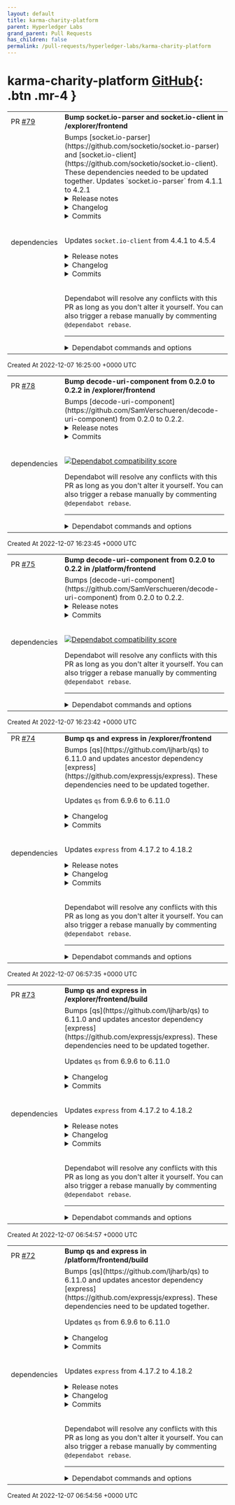 ```yaml
---
layout: default
title: karma-charity-platform
parent: Hyperledger Labs
grand_parent: Pull Requests
has_children: false
permalink: /pull-requests/hyperledger-labs/karma-charity-platform
---
```


# karma-charity-platform <span class="fs-3 right-align">[GitHub](https://github.com/hyperledger-labs/karma-charity-platform){: .btn .mr-4 }</span>


<div>
    <table>
        <tr>
            <td>
                PR <a href="https://github.com/hyperledger-labs/karma-charity-platform/pull/79" class=".btn">#79</a>
            </td>
            <td>
                <b>
                    Bump socket.io-parser and socket.io-client in /explorer/frontend
                </b>
            </td>
        </tr>
        <tr>
            <td>
                <span class="chip">dependencies</span>
            </td>
            <td>
                Bumps [socket.io-parser](https://github.com/socketio/socket.io-parser) and [socket.io-client](https://github.com/socketio/socket.io-client). These dependencies needed to be updated together.
Updates `socket.io-parser` from 4.1.1 to 4.2.1
<details>
<summary>Release notes</summary>
<p><em>Sourced from <a href="https://github.com/socketio/socket.io-parser/releases">socket.io-parser's releases</a>.</em></p>
<blockquote>
<h2>4.2.1</h2>
<h3>Bug Fixes</h3>
<ul>
<li>check the format of the index of each attachment (<a href="https://github.com/socketio/socket.io-parser/commit/b5d0cb7dc56a0601a09b056beaeeb0e43b160050">b5d0cb7</a>)</li>
</ul>
<h4>Links</h4>
<ul>
<li>Diff: <a href="https://github.com/socketio/socket.io-parser/compare/4.2.0...4.2.1">https://github.com/socketio/socket.io-parser/compare/4.2.0...4.2.1</a></li>
</ul>
<h2>4.2.0</h2>
<h3>Features</h3>
<ul>
<li>allow the usage of custom replacer and reviver (<a href="https://github-redirect.dependabot.com/socketio/socket.io-parser/issues/112">#112</a>) (<a href="https://github.com/socketio/socket.io-parser/commit/b08bc1a93e8e3194b776c8a0bdedee1e29333680">b08bc1a</a>)</li>
</ul>
<h4>Links</h4>
<ul>
<li>Diff: <a href="https://github.com/socketio/socket.io-parser/compare/4.1.2...4.2.0">https://github.com/socketio/socket.io-parser/compare/4.1.2...4.2.0</a></li>
</ul>
<h2>4.1.2</h2>
<h3>Bug Fixes</h3>
<ul>
<li>allow objects with a null prototype in binary packets (<a href="https://github-redirect.dependabot.com/socketio/socket.io-parser/issues/114">#114</a>) (<a href="https://github.com/socketio/socket.io-parser/commit/7f6b262ac83bdf43c53a7eb02417e56e0cf491c8">7f6b262</a>)</li>
</ul>
<h4>Links</h4>
<ul>
<li>Diff: <a href="https://github.com/socketio/socket.io-parser/compare/4.1.1...4.1.2">https://github.com/socketio/socket.io-parser/compare/4.1.1...4.1.2</a></li>
</ul>
</blockquote>
</details>
<details>
<summary>Changelog</summary>
<p><em>Sourced from <a href="https://github.com/socketio/socket.io-parser/blob/main/CHANGELOG.md">socket.io-parser's changelog</a>.</em></p>
<blockquote>
<h2><a href="https://github.com/socketio/socket.io-parser/compare/4.2.0...4.2.1">4.2.1</a> (2022-06-27)</h2>
<h3>Bug Fixes</h3>
<ul>
<li>check the format of the index of each attachment (<a href="https://github.com/socketio/socket.io-parser/commit/b5d0cb7dc56a0601a09b056beaeeb0e43b160050">b5d0cb7</a>)</li>
</ul>
<h2><a href="https://github.com/socketio/socket.io-parser/compare/4.0.4...4.0.5">4.0.5</a> (2022-06-27)</h2>
<h3>Bug Fixes</h3>
<ul>
<li>check the format of the index of each attachment (<a href="https://github.com/socketio/socket.io-parser/commit/b559f050ee02bd90bd853b9823f8de7fa94a80d4">b559f05</a>)</li>
</ul>
<h1><a href="https://github.com/socketio/socket.io-parser/compare/4.1.2...4.2.0">4.2.0</a> (2022-04-17)</h1>
<h3>Features</h3>
<ul>
<li>allow the usage of custom replacer and reviver (<a href="https://github-redirect.dependabot.com/socketio/socket.io-parser/issues/112">#112</a>) (<a href="https://github.com/socketio/socket.io-parser/commit/b08bc1a93e8e3194b776c8a0bdedee1e29333680">b08bc1a</a>)</li>
</ul>
<h2><a href="https://github.com/socketio/socket.io-parser/compare/4.1.1...4.1.2">4.1.2</a> (2022-02-17)</h2>
<h3>Bug Fixes</h3>
<ul>
<li>allow objects with a null prototype in binary packets (<a href="https://github-redirect.dependabot.com/socketio/socket.io-parser/issues/114">#114</a>) (<a href="https://github.com/socketio/socket.io-parser/commit/7f6b262ac83bdf43c53a7eb02417e56e0cf491c8">7f6b262</a>)</li>
</ul>
</blockquote>
</details>
<details>
<summary>Commits</summary>
<ul>
<li><a href="https://github.com/socketio/socket.io-parser/commit/5a2ccff9d1d8fdbadd3faad9290a9e3b165cf9a2"><code>5a2ccff</code></a> chore(release): 4.2.1</li>
<li><a href="https://github.com/socketio/socket.io-parser/commit/b5d0cb7dc56a0601a09b056beaeeb0e43b160050"><code>b5d0cb7</code></a> fix: check the format of the index of each attachment</li>
<li><a href="https://github.com/socketio/socket.io-parser/commit/c7514b5aa638d8b779c72a1172a2a694e97b15b7"><code>c7514b5</code></a> chore(release): 4.2.0</li>
<li><a href="https://github.com/socketio/socket.io-parser/commit/931f1526a423152eda05e9b5f66b9805e795883c"><code>931f152</code></a> chore: add Node.js 16 in the test matrix</li>
<li><a href="https://github.com/socketio/socket.io-parser/commit/6c9cb27aeb9e7bf574f8ddead0b5915a6b1a3e81"><code>6c9cb27</code></a> chore: bump <a href="https://github.com/socket"><code>@​socket</code></a>.io/component-emitter to version 3.1.0</li>
<li><a href="https://github.com/socketio/socket.io-parser/commit/b08bc1a93e8e3194b776c8a0bdedee1e29333680"><code>b08bc1a</code></a> feat: allow the usage of custom replacer and reviver (<a href="https://github-redirect.dependabot.com/socketio/socket.io-parser/issues/112">#112</a>)</li>
<li><a href="https://github.com/socketio/socket.io-parser/commit/aed252c74260f5cbfbd3f61307905a2277fab7ce"><code>aed252c</code></a> chore(release): 4.1.2</li>
<li><a href="https://github.com/socketio/socket.io-parser/commit/89209fa22adbe92767c912f445398f12de0f2ac2"><code>89209fa</code></a> chore: bump cached-path-relative from 1.0.2 to 1.1.0 (<a href="https://github-redirect.dependabot.com/socketio/socket.io-parser/issues/113">#113</a>)</li>
<li><a href="https://github.com/socketio/socket.io-parser/commit/0a3b556de39c0cb45dfe80c1917e5fc7ad09ea38"><code>0a3b556</code></a> chore: bump path-parse from 1.0.6 to 1.0.7 (<a href="https://github-redirect.dependabot.com/socketio/socket.io-parser/issues/108">#108</a>)</li>
<li><a href="https://github.com/socketio/socket.io-parser/commit/7f6b262ac83bdf43c53a7eb02417e56e0cf491c8"><code>7f6b262</code></a> fix: allow objects with a null prototype in binary packets (<a href="https://github-redirect.dependabot.com/socketio/socket.io-parser/issues/114">#114</a>)</li>
<li>Additional commits viewable in <a href="https://github.com/socketio/socket.io-parser/compare/4.1.1...4.2.1">compare view</a></li>
</ul>
</details>
<br />

Updates `socket.io-client` from 4.4.1 to 4.5.4
<details>
<summary>Release notes</summary>
<p><em>Sourced from <a href="https://github.com/socketio/socket.io-client/releases">socket.io-client's releases</a>.</em></p>
<blockquote>
<h2>4.5.4</h2>
<p>This release contains a bump of the <code>socket.io-parser</code> dependency, in order to fix <a href="https://github.com/advisories/GHSA-qm95-pgcg-qqfq">CVE-2022-2421</a>.</p>
<h4>Links:</h4>
<ul>
<li>Diff: <a href="https://github.com/socketio/socket.io-client/compare/4.5.3...4.5.4">https://github.com/socketio/socket.io-client/compare/4.5.3...4.5.4</a></li>
<li>Server release: <a href="https://github.com/socketio/socket.io/releases/tag/4.5.4">4.5.4</a></li>
<li>engine.io-client version: <code>~6.2.3</code></li>
<li>ws version: <code>~8.2.3</code></li>
</ul>
<p>Size of the bundles:</p>
<table>
<thead>
<tr>
<th></th>
<th>min</th>
<th>min+gzip</th>
</tr>
</thead>
<tbody>
<tr>
<td>socket.io.min.js</td>
<td>42.6 KB (-)</td>
<td>13.6 KB (-)</td>
</tr>
<tr>
<td>socket.io.msgpack.min.js</td>
<td>47.7 KB (-)</td>
<td>14.6 KB (-)</td>
</tr>
<tr>
<td>socket.io.esm.min.js</td>
<td>34.5 KB (-)</td>
<td>11.5 KB (-)</td>
</tr>
</tbody>
</table>
<h2>4.5.3</h2>
<h3>Bug Fixes</h3>
<ul>
<li>do not swallow user exceptions (<a href="https://github.com/socketio/socket.io-client/commit/2403b88057bf3fd32eb2047c82be26c455c13a2f">2403b88</a>)</li>
</ul>
<h4>Links:</h4>
<ul>
<li>Diff: <a href="https://github.com/socketio/socket.io-client/compare/4.5.2...4.5.3">https://github.com/socketio/socket.io-client/compare/4.5.2...4.5.3</a></li>
<li>Server release: <a href="https://github.com/socketio/socket.io/releases/tag/4.5.3">4.5.3</a></li>
<li>engine.io-client version: <code>~6.2.1</code></li>
<li>ws version: <code>~8.2.3</code></li>
</ul>
<p>Size of the bundles:</p>
<table>
<thead>
<tr>
<th></th>
<th>min</th>
<th>min+gzip</th>
</tr>
</thead>
<tbody>
<tr>
<td>socket.io.min.js</td>
<td>42.6 KB (-)</td>
<td>13.6 KB (-)</td>
</tr>
<tr>
<td>socket.io.msgpack.min.js</td>
<td>47.7 KB (-)</td>
<td>14.6 KB (-)</td>
</tr>
<tr>
<td>socket.io.esm.min.js</td>
<td>34.5 KB (-)</td>
<td>11.5 KB (-)</td>
</tr>
</tbody>
</table>
<h2>4.5.2</h2>
<h3>Bug Fixes</h3>
<ul>
<li>handle ill-formatted packet from server (<a href="https://github.com/socketio/socket.io-client/commit/c5970231699aa47b00c4a617af4239d0fa90fa53">c597023</a>)</li>
</ul>
<h4>Links:</h4>
<ul>
<li>Diff: <a href="https://github.com/socketio/socket.io-client/compare/4.5.1...4.5.2">https://github.com/socketio/socket.io-client/compare/4.5.1...4.5.2</a></li>
<li>Server release: <a href="https://github.com/socketio/socket.io/releases/tag/4.5.2">4.5.2</a></li>
<li>engine.io-client version: <code>~6.2.1</code> (<a href="https://github.com/socketio/engine.io-client/compare/6.1.1...6.2.1">diff</a>)</li>
<li>ws version: <code>~8.2.3</code></li>
</ul>
<!-- raw HTML omitted -->
</blockquote>
<p>... (truncated)</p>
</details>
<details>
<summary>Changelog</summary>
<p><em>Sourced from <a href="https://github.com/socketio/socket.io-client/blob/main/CHANGELOG.md">socket.io-client's changelog</a>.</em></p>
<blockquote>
<h2><a href="https://github.com/socketio/socket.io-client/compare/4.5.3...4.5.4">4.5.4</a> (2022-11-22)</h2>
<p>This release contains a bump of the <code>socket.io-parser</code> dependency, in order to fix <a href="https://github.com/advisories/GHSA-qm95-pgcg-qqfq">CVE-2022-2421</a>.</p>
<h3>Dependencies</h3>
<ul>
<li><a href="https://github.com/socketio/engine.io-client/tree/6.2.3"><code>engine.io-client@~6.2.3</code></a></li>
<li><a href="https://github.com/websockets/ws/releases/tag/8.2.3"><code>ws@~8.2.3</code></a></li>
</ul>
<h2><a href="https://github.com/socketio/socket.io-client/compare/4.5.2...4.5.3">4.5.3</a> (2022-10-15)</h2>
<h3>Bug Fixes</h3>
<ul>
<li>do not swallow user exceptions (<a href="https://github.com/socketio/socket.io-client/commit/2403b88057bf3fd32eb2047c82be26c455c13a2f">2403b88</a>)</li>
</ul>
<h2><a href="https://github.com/socketio/socket.io-client/compare/4.5.1...4.5.2">4.5.2</a> (2022-09-02)</h2>
<h3>Bug Fixes</h3>
<ul>
<li>handle ill-formatted packet from server (<a href="https://github.com/socketio/socket.io-client/commit/c5970231699aa47b00c4a617af4239d0fa90fa53">c597023</a>)</li>
</ul>
<h1><a href="https://github.com/socketio/socket.io-client/compare/2.4.0...2.5.0">2.5.0</a> (2022-06-26)</h1>
<h3>Bug Fixes</h3>
<ul>
<li>ensure buffered events are sent in order (<a href="https://github.com/Automattic/socket.io-client/commit/991eb0b0289bbbf680099e6d42b302beee7568b8">991eb0b</a>)</li>
</ul>
<h2><a href="https://github.com/socketio/socket.io-client/compare/4.5.0...4.5.1">4.5.1</a> (2022-05-17)</h2>
<p>There were some minor bug fixes on the server side, which mandate a client bump.</p>
<h1><a href="https://github.com/socketio/socket.io-client/compare/4.4.1...4.5.0">4.5.0</a> (2022-04-23)</h1>
<h3>Features</h3>
<ul>
<li>add details to the disconnect event (<a href="https://github.com/socketio/socket.io-client/commit/b862924b7f1720979e5db2f0154906b305d420e3">b862924</a>)</li>
</ul>
<!-- raw HTML omitted -->
</blockquote>
<p>... (truncated)</p>
</details>
<details>
<summary>Commits</summary>
<ul>
<li><a href="https://github.com/socketio/socket.io-client/commit/91ef8395d50e4ac378a399fd127d45778c6dfe99"><code>91ef839</code></a> chore(release): 4.5.4</li>
<li><a href="https://github.com/socketio/socket.io-client/commit/d8828229084562d80a892f5e86cc3028c58ffe5c"><code>d882822</code></a> ci: migrate from zuul to webdriver.io</li>
<li><a href="https://github.com/socketio/socket.io-client/commit/e8912891b2c42e4e9719e6195b4c0379455eaaf2"><code>e891289</code></a> ci: update actions in GitHub Actions workflows (<a href="https://github-redirect.dependabot.com/socketio/socket.io-client/issues/1564">#1564</a>)</li>
<li><a href="https://github.com/socketio/socket.io-client/commit/cedd3117cfd49efe43e724b7fbb7c57e3331c8f4"><code>cedd311</code></a> chore: bump socket.io-parser to version 4.2.1 (<a href="https://github-redirect.dependabot.com/socketio/socket.io-client/issues/1559">#1559</a>)</li>
<li><a href="https://github.com/socketio/socket.io-client/commit/9ec85f7da1a0eea43fa9963e7bc699ec409f22b0"><code>9ec85f7</code></a> docs: add missing versions in the changelog (2)</li>
<li><a href="https://github.com/socketio/socket.io-client/commit/f9b773ffa089544772488646d60cb6a1d974af4c"><code>f9b773f</code></a> docs: add missing versions in the changelog</li>
<li><a href="https://github.com/socketio/socket.io-client/commit/2eca8dad28243c51a51d0c4a3dc12f6deaa0ae45"><code>2eca8da</code></a> chore(release): 4.5.3</li>
<li><a href="https://github.com/socketio/socket.io-client/commit/7c056889ee04329d67448f30fdd6669258c5def7"><code>7c05688</code></a> docs: add jsdoc for each public method</li>
<li><a href="https://github.com/socketio/socket.io-client/commit/2403b88057bf3fd32eb2047c82be26c455c13a2f"><code>2403b88</code></a> fix: do not swallow user exceptions</li>
<li><a href="https://github.com/socketio/socket.io-client/commit/1098618a8c1db5a65c83449486e2ff2e5be5f531"><code>1098618</code></a> ci: temporarily remove iOS 16 from the test matrix</li>
<li>Additional commits viewable in <a href="https://github.com/socketio/socket.io-client/compare/4.4.1...4.5.4">compare view</a></li>
</ul>
</details>
<br />


Dependabot will resolve any conflicts with this PR as long as you don't alter it yourself. You can also trigger a rebase manually by commenting `@dependabot rebase`.

[//]: # (dependabot-automerge-start)
[//]: # (dependabot-automerge-end)

---

<details>
<summary>Dependabot commands and options</summary>
<br />

You can trigger Dependabot actions by commenting on this PR:
- `@dependabot rebase` will rebase this PR
- `@dependabot recreate` will recreate this PR, overwriting any edits that have been made to it
- `@dependabot merge` will merge this PR after your CI passes on it
- `@dependabot squash and merge` will squash and merge this PR after your CI passes on it
- `@dependabot cancel merge` will cancel a previously requested merge and block automerging
- `@dependabot reopen` will reopen this PR if it is closed
- `@dependabot close` will close this PR and stop Dependabot recreating it. You can achieve the same result by closing it manually
- `@dependabot ignore this major version` will close this PR and stop Dependabot creating any more for this major version (unless you reopen the PR or upgrade to it yourself)
- `@dependabot ignore this minor version` will close this PR and stop Dependabot creating any more for this minor version (unless you reopen the PR or upgrade to it yourself)
- `@dependabot ignore this dependency` will close this PR and stop Dependabot creating any more for this dependency (unless you reopen the PR or upgrade to it yourself)
- `@dependabot use these labels` will set the current labels as the default for future PRs for this repo and language
- `@dependabot use these reviewers` will set the current reviewers as the default for future PRs for this repo and language
- `@dependabot use these assignees` will set the current assignees as the default for future PRs for this repo and language
- `@dependabot use this milestone` will set the current milestone as the default for future PRs for this repo and language

You can disable automated security fix PRs for this repo from the [Security Alerts page](https://github.com/hyperledger-labs/karma-charity-platform/network/alerts).

</details>
            </td>
        </tr>
    </table>
    <div class="right-align">
        Created At 2022-12-07 16:25:00 +0000 UTC
    </div>
</div>

<div>
    <table>
        <tr>
            <td>
                PR <a href="https://github.com/hyperledger-labs/karma-charity-platform/pull/78" class=".btn">#78</a>
            </td>
            <td>
                <b>
                    Bump decode-uri-component from 0.2.0 to 0.2.2 in /explorer/frontend
                </b>
            </td>
        </tr>
        <tr>
            <td>
                <span class="chip">dependencies</span>
            </td>
            <td>
                Bumps [decode-uri-component](https://github.com/SamVerschueren/decode-uri-component) from 0.2.0 to 0.2.2.
<details>
<summary>Release notes</summary>
<p><em>Sourced from <a href="https://github.com/SamVerschueren/decode-uri-component/releases">decode-uri-component's releases</a>.</em></p>
<blockquote>
<h2>v0.2.2</h2>
<ul>
<li>Prevent overwriting previously decoded tokens  980e0bf</li>
</ul>
<p><a href="https://github.com/SamVerschueren/decode-uri-component/compare/v0.2.1...v0.2.2">https://github.com/SamVerschueren/decode-uri-component/compare/v0.2.1...v0.2.2</a></p>
<h2>v0.2.1</h2>
<ul>
<li>Switch to GitHub workflows  76abc93</li>
<li>Fix issue where decode throws - fixes <a href="https://github-redirect.dependabot.com/SamVerschueren/decode-uri-component/issues/6">#6</a>  746ca5d</li>
<li>Update license (<a href="https://github-redirect.dependabot.com/SamVerschueren/decode-uri-component/issues/1">#1</a>)  486d7e2</li>
<li>Tidelift tasks  a650457</li>
<li>Meta tweaks  66e1c28</li>
</ul>
<p><a href="https://github.com/SamVerschueren/decode-uri-component/compare/v0.2.0...v0.2.1">https://github.com/SamVerschueren/decode-uri-component/compare/v0.2.0...v0.2.1</a></p>
</blockquote>
</details>
<details>
<summary>Commits</summary>
<ul>
<li><a href="https://github.com/SamVerschueren/decode-uri-component/commit/a0eea469d26eb0df668b081672cdb9581feb78eb"><code>a0eea46</code></a> 0.2.2</li>
<li><a href="https://github.com/SamVerschueren/decode-uri-component/commit/980e0bf09b64d94f1aa79012f895816c30ffd152"><code>980e0bf</code></a> Prevent overwriting previously decoded tokens</li>
<li><a href="https://github.com/SamVerschueren/decode-uri-component/commit/3c8a373dd4837e89b3f970e01295dd03e1405a33"><code>3c8a373</code></a> 0.2.1</li>
<li><a href="https://github.com/SamVerschueren/decode-uri-component/commit/76abc939783fe3900fadb7d384a74d324d5557f3"><code>76abc93</code></a> Switch to GitHub workflows</li>
<li><a href="https://github.com/SamVerschueren/decode-uri-component/commit/746ca5dcb6667c5d364e782d53c542830e4c10b9"><code>746ca5d</code></a> Fix issue where decode throws - fixes <a href="https://github-redirect.dependabot.com/SamVerschueren/decode-uri-component/issues/6">#6</a></li>
<li><a href="https://github.com/SamVerschueren/decode-uri-component/commit/486d7e26d3a8c0fbe860fb651fe1bc98c2f2be30"><code>486d7e2</code></a> Update license (<a href="https://github-redirect.dependabot.com/SamVerschueren/decode-uri-component/issues/1">#1</a>)</li>
<li><a href="https://github.com/SamVerschueren/decode-uri-component/commit/a65045724e6234acef87f31da499d4807b20b134"><code>a650457</code></a> Tidelift tasks</li>
<li><a href="https://github.com/SamVerschueren/decode-uri-component/commit/66e1c2834c0e189201cb65196ec3101372459b02"><code>66e1c28</code></a> Meta tweaks</li>
<li>See full diff in <a href="https://github.com/SamVerschueren/decode-uri-component/compare/v0.2.0...v0.2.2">compare view</a></li>
</ul>
</details>
<br />


[![Dependabot compatibility score](https://dependabot-badges.githubapp.com/badges/compatibility_score?dependency-name=decode-uri-component&package-manager=npm_and_yarn&previous-version=0.2.0&new-version=0.2.2)](https://docs.github.com/en/github/managing-security-vulnerabilities/about-dependabot-security-updates#about-compatibility-scores)

Dependabot will resolve any conflicts with this PR as long as you don't alter it yourself. You can also trigger a rebase manually by commenting `@dependabot rebase`.

[//]: # (dependabot-automerge-start)
[//]: # (dependabot-automerge-end)

---

<details>
<summary>Dependabot commands and options</summary>
<br />

You can trigger Dependabot actions by commenting on this PR:
- `@dependabot rebase` will rebase this PR
- `@dependabot recreate` will recreate this PR, overwriting any edits that have been made to it
- `@dependabot merge` will merge this PR after your CI passes on it
- `@dependabot squash and merge` will squash and merge this PR after your CI passes on it
- `@dependabot cancel merge` will cancel a previously requested merge and block automerging
- `@dependabot reopen` will reopen this PR if it is closed
- `@dependabot close` will close this PR and stop Dependabot recreating it. You can achieve the same result by closing it manually
- `@dependabot ignore this major version` will close this PR and stop Dependabot creating any more for this major version (unless you reopen the PR or upgrade to it yourself)
- `@dependabot ignore this minor version` will close this PR and stop Dependabot creating any more for this minor version (unless you reopen the PR or upgrade to it yourself)
- `@dependabot ignore this dependency` will close this PR and stop Dependabot creating any more for this dependency (unless you reopen the PR or upgrade to it yourself)
- `@dependabot use these labels` will set the current labels as the default for future PRs for this repo and language
- `@dependabot use these reviewers` will set the current reviewers as the default for future PRs for this repo and language
- `@dependabot use these assignees` will set the current assignees as the default for future PRs for this repo and language
- `@dependabot use this milestone` will set the current milestone as the default for future PRs for this repo and language

You can disable automated security fix PRs for this repo from the [Security Alerts page](https://github.com/hyperledger-labs/karma-charity-platform/network/alerts).

</details>
            </td>
        </tr>
    </table>
    <div class="right-align">
        Created At 2022-12-07 16:23:45 +0000 UTC
    </div>
</div>

<div>
    <table>
        <tr>
            <td>
                PR <a href="https://github.com/hyperledger-labs/karma-charity-platform/pull/75" class=".btn">#75</a>
            </td>
            <td>
                <b>
                    Bump decode-uri-component from 0.2.0 to 0.2.2 in /platform/frontend
                </b>
            </td>
        </tr>
        <tr>
            <td>
                <span class="chip">dependencies</span>
            </td>
            <td>
                Bumps [decode-uri-component](https://github.com/SamVerschueren/decode-uri-component) from 0.2.0 to 0.2.2.
<details>
<summary>Release notes</summary>
<p><em>Sourced from <a href="https://github.com/SamVerschueren/decode-uri-component/releases">decode-uri-component's releases</a>.</em></p>
<blockquote>
<h2>v0.2.2</h2>
<ul>
<li>Prevent overwriting previously decoded tokens  980e0bf</li>
</ul>
<p><a href="https://github.com/SamVerschueren/decode-uri-component/compare/v0.2.1...v0.2.2">https://github.com/SamVerschueren/decode-uri-component/compare/v0.2.1...v0.2.2</a></p>
<h2>v0.2.1</h2>
<ul>
<li>Switch to GitHub workflows  76abc93</li>
<li>Fix issue where decode throws - fixes <a href="https://github-redirect.dependabot.com/SamVerschueren/decode-uri-component/issues/6">#6</a>  746ca5d</li>
<li>Update license (<a href="https://github-redirect.dependabot.com/SamVerschueren/decode-uri-component/issues/1">#1</a>)  486d7e2</li>
<li>Tidelift tasks  a650457</li>
<li>Meta tweaks  66e1c28</li>
</ul>
<p><a href="https://github.com/SamVerschueren/decode-uri-component/compare/v0.2.0...v0.2.1">https://github.com/SamVerschueren/decode-uri-component/compare/v0.2.0...v0.2.1</a></p>
</blockquote>
</details>
<details>
<summary>Commits</summary>
<ul>
<li><a href="https://github.com/SamVerschueren/decode-uri-component/commit/a0eea469d26eb0df668b081672cdb9581feb78eb"><code>a0eea46</code></a> 0.2.2</li>
<li><a href="https://github.com/SamVerschueren/decode-uri-component/commit/980e0bf09b64d94f1aa79012f895816c30ffd152"><code>980e0bf</code></a> Prevent overwriting previously decoded tokens</li>
<li><a href="https://github.com/SamVerschueren/decode-uri-component/commit/3c8a373dd4837e89b3f970e01295dd03e1405a33"><code>3c8a373</code></a> 0.2.1</li>
<li><a href="https://github.com/SamVerschueren/decode-uri-component/commit/76abc939783fe3900fadb7d384a74d324d5557f3"><code>76abc93</code></a> Switch to GitHub workflows</li>
<li><a href="https://github.com/SamVerschueren/decode-uri-component/commit/746ca5dcb6667c5d364e782d53c542830e4c10b9"><code>746ca5d</code></a> Fix issue where decode throws - fixes <a href="https://github-redirect.dependabot.com/SamVerschueren/decode-uri-component/issues/6">#6</a></li>
<li><a href="https://github.com/SamVerschueren/decode-uri-component/commit/486d7e26d3a8c0fbe860fb651fe1bc98c2f2be30"><code>486d7e2</code></a> Update license (<a href="https://github-redirect.dependabot.com/SamVerschueren/decode-uri-component/issues/1">#1</a>)</li>
<li><a href="https://github.com/SamVerschueren/decode-uri-component/commit/a65045724e6234acef87f31da499d4807b20b134"><code>a650457</code></a> Tidelift tasks</li>
<li><a href="https://github.com/SamVerschueren/decode-uri-component/commit/66e1c2834c0e189201cb65196ec3101372459b02"><code>66e1c28</code></a> Meta tweaks</li>
<li>See full diff in <a href="https://github.com/SamVerschueren/decode-uri-component/compare/v0.2.0...v0.2.2">compare view</a></li>
</ul>
</details>
<br />


[![Dependabot compatibility score](https://dependabot-badges.githubapp.com/badges/compatibility_score?dependency-name=decode-uri-component&package-manager=npm_and_yarn&previous-version=0.2.0&new-version=0.2.2)](https://docs.github.com/en/github/managing-security-vulnerabilities/about-dependabot-security-updates#about-compatibility-scores)

Dependabot will resolve any conflicts with this PR as long as you don't alter it yourself. You can also trigger a rebase manually by commenting `@dependabot rebase`.

[//]: # (dependabot-automerge-start)
[//]: # (dependabot-automerge-end)

---

<details>
<summary>Dependabot commands and options</summary>
<br />

You can trigger Dependabot actions by commenting on this PR:
- `@dependabot rebase` will rebase this PR
- `@dependabot recreate` will recreate this PR, overwriting any edits that have been made to it
- `@dependabot merge` will merge this PR after your CI passes on it
- `@dependabot squash and merge` will squash and merge this PR after your CI passes on it
- `@dependabot cancel merge` will cancel a previously requested merge and block automerging
- `@dependabot reopen` will reopen this PR if it is closed
- `@dependabot close` will close this PR and stop Dependabot recreating it. You can achieve the same result by closing it manually
- `@dependabot ignore this major version` will close this PR and stop Dependabot creating any more for this major version (unless you reopen the PR or upgrade to it yourself)
- `@dependabot ignore this minor version` will close this PR and stop Dependabot creating any more for this minor version (unless you reopen the PR or upgrade to it yourself)
- `@dependabot ignore this dependency` will close this PR and stop Dependabot creating any more for this dependency (unless you reopen the PR or upgrade to it yourself)
- `@dependabot use these labels` will set the current labels as the default for future PRs for this repo and language
- `@dependabot use these reviewers` will set the current reviewers as the default for future PRs for this repo and language
- `@dependabot use these assignees` will set the current assignees as the default for future PRs for this repo and language
- `@dependabot use this milestone` will set the current milestone as the default for future PRs for this repo and language

You can disable automated security fix PRs for this repo from the [Security Alerts page](https://github.com/hyperledger-labs/karma-charity-platform/network/alerts).

</details>
            </td>
        </tr>
    </table>
    <div class="right-align">
        Created At 2022-12-07 16:23:42 +0000 UTC
    </div>
</div>

<div>
    <table>
        <tr>
            <td>
                PR <a href="https://github.com/hyperledger-labs/karma-charity-platform/pull/74" class=".btn">#74</a>
            </td>
            <td>
                <b>
                    Bump qs and express in /explorer/frontend
                </b>
            </td>
        </tr>
        <tr>
            <td>
                <span class="chip">dependencies</span>
            </td>
            <td>
                Bumps [qs](https://github.com/ljharb/qs) to 6.11.0 and updates ancestor dependency [express](https://github.com/expressjs/express). These dependencies need to be updated together.

Updates `qs` from 6.9.6 to 6.11.0
<details>
<summary>Changelog</summary>
<p><em>Sourced from <a href="https://github.com/ljharb/qs/blob/main/CHANGELOG.md">qs's changelog</a>.</em></p>
<blockquote>
<h2><strong>6.11.0</strong></h2>
<ul>
<li>[New] [Fix] <code>stringify</code>: revert 0e903c0; add <code>commaRoundTrip</code> option (<a href="https://github-redirect.dependabot.com/ljharb/qs/issues/442">#442</a>)</li>
<li>[readme] fix version badge</li>
</ul>
<h2><strong>6.10.5</strong></h2>
<ul>
<li>[Fix] <code>stringify</code>: with <code>arrayFormat: comma</code>, properly include an explicit <code>[]</code> on a single-item array (<a href="https://github-redirect.dependabot.com/ljharb/qs/issues/434">#434</a>)</li>
</ul>
<h2><strong>6.10.4</strong></h2>
<ul>
<li>[Fix] <code>stringify</code>: with <code>arrayFormat: comma</code>, include an explicit <code>[]</code> on a single-item array (<a href="https://github-redirect.dependabot.com/ljharb/qs/issues/441">#441</a>)</li>
<li>[meta] use <code>npmignore</code> to autogenerate an npmignore file</li>
<li>[Dev Deps] update <code>eslint</code>, <code>@ljharb/eslint-config</code>, <code>aud</code>, <code>has-symbol</code>, <code>object-inspect</code>, <code>tape</code></li>
</ul>
<h2><strong>6.10.3</strong></h2>
<ul>
<li>[Fix] <code>parse</code>: ignore <code>__proto__</code> keys (<a href="https://github-redirect.dependabot.com/ljharb/qs/issues/428">#428</a>)</li>
<li>[Robustness] <code>stringify</code>: avoid relying on a global <code>undefined</code> (<a href="https://github-redirect.dependabot.com/ljharb/qs/issues/427">#427</a>)</li>
<li>[actions] reuse common workflows</li>
<li>[Dev Deps] update <code>eslint</code>, <code>@ljharb/eslint-config</code>, <code>object-inspect</code>, <code>tape</code></li>
</ul>
<h2><strong>6.10.2</strong></h2>
<ul>
<li>[Fix] <code>stringify</code>: actually fix cyclic references (<a href="https://github-redirect.dependabot.com/ljharb/qs/issues/426">#426</a>)</li>
<li>[Fix] <code>stringify</code>: avoid encoding arrayformat comma when <code>encodeValuesOnly = true</code> (<a href="https://github-redirect.dependabot.com/ljharb/qs/issues/424">#424</a>)</li>
<li>[readme] remove travis badge; add github actions/codecov badges; update URLs</li>
<li>[Docs] add note and links for coercing primitive values (<a href="https://github-redirect.dependabot.com/ljharb/qs/issues/408">#408</a>)</li>
<li>[actions] update codecov uploader</li>
<li>[actions] update workflows</li>
<li>[Tests] clean up stringify tests slightly</li>
<li>[Dev Deps] update <code>eslint</code>, <code>@ljharb/eslint-config</code>, <code>aud</code>, <code>object-inspect</code>, <code>safe-publish-latest</code>, <code>tape</code></li>
</ul>
<h2><strong>6.10.1</strong></h2>
<ul>
<li>[Fix] <code>stringify</code>: avoid exception on repeated object values (<a href="https://github-redirect.dependabot.com/ljharb/qs/issues/402">#402</a>)</li>
</ul>
<h2><strong>6.10.0</strong></h2>
<ul>
<li>[New] <code>stringify</code>: throw on cycles, instead of an infinite loop (<a href="https://github-redirect.dependabot.com/ljharb/qs/issues/395">#395</a>, <a href="https://github-redirect.dependabot.com/ljharb/qs/issues/394">#394</a>, <a href="https://github-redirect.dependabot.com/ljharb/qs/issues/393">#393</a>)</li>
<li>[New] <code>parse</code>: add <code>allowSparse</code> option for collapsing arrays with missing indices (<a href="https://github-redirect.dependabot.com/ljharb/qs/issues/312">#312</a>)</li>
<li>[meta] fix README.md (<a href="https://github-redirect.dependabot.com/ljharb/qs/issues/399">#399</a>)</li>
<li>[meta] only run <code>npm run dist</code> in publish, not install</li>
<li>[Dev Deps] update <code>eslint</code>, <code>@ljharb/eslint-config</code>, <code>aud</code>, <code>has-symbols</code>, <code>tape</code></li>
<li>[Tests] fix tests on node v0.6</li>
<li>[Tests] use <code>ljharb/actions/node/install</code> instead of <code>ljharb/actions/node/run</code></li>
<li>[Tests] Revert &quot;[meta] ignore eclint transitive audit warning&quot;</li>
</ul>
<h2><strong>6.9.7</strong></h2>
<ul>
<li>[Fix] <code>parse</code>: ignore <code>__proto__</code> keys (<a href="https://github-redirect.dependabot.com/ljharb/qs/issues/428">#428</a>)</li>
<li>[Fix] <code>stringify</code>: avoid encoding arrayformat comma when <code>encodeValuesOnly = true</code> (<a href="https://github-redirect.dependabot.com/ljharb/qs/issues/424">#424</a>)</li>
<li>[Robustness] <code>stringify</code>: avoid relying on a global <code>undefined</code> (<a href="https://github-redirect.dependabot.com/ljharb/qs/issues/427">#427</a>)</li>
<li>[readme] remove travis badge; add github actions/codecov badges; update URLs</li>
<li>[Docs] add note and links for coercing primitive values (<a href="https://github-redirect.dependabot.com/ljharb/qs/issues/408">#408</a>)</li>
<li>[Tests] clean up stringify tests slightly</li>
<li>[meta] fix README.md (<a href="https://github-redirect.dependabot.com/ljharb/qs/issues/399">#399</a>)</li>
<li>Revert &quot;[meta] ignore eclint transitive audit warning&quot;</li>
</ul>
<!-- raw HTML omitted -->
</blockquote>
<p>... (truncated)</p>
</details>
<details>
<summary>Commits</summary>
<ul>
<li><a href="https://github.com/ljharb/qs/commit/56763c12ec4fbf723333cbb32371cbd386c33cbb"><code>56763c1</code></a> v6.11.0</li>
<li><a href="https://github.com/ljharb/qs/commit/ddd3e293b801df7a06cb7f2746462a6ca1dd3fb2"><code>ddd3e29</code></a> [readme] fix version badge</li>
<li><a href="https://github.com/ljharb/qs/commit/c31347299f34afca90e8b5ff793eb4d0f77cfa56"><code>c313472</code></a> [New] [Fix] <code>stringify</code>: revert 0e903c0; add <code>commaRoundTrip</code> option</li>
<li><a href="https://github.com/ljharb/qs/commit/95bc0185e157d400da4f43f1fcf1c7f008fd847e"><code>95bc018</code></a> v6.10.5</li>
<li><a href="https://github.com/ljharb/qs/commit/0e903c0a9092618756b0962f1b80655ac0da436a"><code>0e903c0</code></a> [Fix] <code>stringify</code>: with <code>arrayFormat: comma</code>, properly include an explicit `[...</li>
<li><a href="https://github.com/ljharb/qs/commit/ba9703c0340dfdeb73cb4387d6ab32c37768aa5b"><code>ba9703c</code></a> v6.10.4</li>
<li><a href="https://github.com/ljharb/qs/commit/4e440195c7647f21c20bb76340774cb3a0cb6eac"><code>4e44019</code></a> [Fix] <code>stringify</code>: with <code>arrayFormat: comma</code>, include an explicit <code>[]</code> on a s...</li>
<li><a href="https://github.com/ljharb/qs/commit/113b990ed23ae8d6f670eb879e16ed105cd9081b"><code>113b990</code></a> [Dev Deps] update <code>object-inspect</code></li>
<li><a href="https://github.com/ljharb/qs/commit/c77f38f7174b9f10e8937e0f601fa1e6f0373b33"><code>c77f38f</code></a> [Dev Deps] update <code>eslint</code>, <code>@ljharb/eslint-config</code>, <code>aud</code>, <code>has-symbol</code>, <code>tape</code></li>
<li><a href="https://github.com/ljharb/qs/commit/2cf45b2dcd31a6d5c7fc16f33c7148fade0eef1e"><code>2cf45b2</code></a> [meta] use <code>npmignore</code> to autogenerate an npmignore file</li>
<li>Additional commits viewable in <a href="https://github.com/ljharb/qs/compare/v6.9.6...v6.11.0">compare view</a></li>
</ul>
</details>
<br />

Updates `express` from 4.17.2 to 4.18.2
<details>
<summary>Release notes</summary>
<p><em>Sourced from <a href="https://github.com/expressjs/express/releases">express's releases</a>.</em></p>
<blockquote>
<h2>4.18.2</h2>
<ul>
<li>Fix regression routing a large stack in a single route</li>
<li>deps: body-parser@1.20.1
<ul>
<li>deps: qs@6.11.0</li>
<li>perf: remove unnecessary object clone</li>
</ul>
</li>
<li>deps: qs@6.11.0</li>
</ul>
<h2>4.18.1</h2>
<ul>
<li>Fix hanging on large stack of sync routes</li>
</ul>
<h2>4.18.0</h2>
<ul>
<li>Add &quot;root&quot; option to <code>res.download</code></li>
<li>Allow <code>options</code> without <code>filename</code> in <code>res.download</code></li>
<li>Deprecate string and non-integer arguments to <code>res.status</code></li>
<li>Fix behavior of <code>null</code>/<code>undefined</code> as <code>maxAge</code> in <code>res.cookie</code></li>
<li>Fix handling very large stacks of sync middleware</li>
<li>Ignore <code>Object.prototype</code> values in settings through <code>app.set</code>/<code>app.get</code></li>
<li>Invoke <code>default</code> with same arguments as types in <code>res.format</code></li>
<li>Support proper 205 responses using <code>res.send</code></li>
<li>Use <code>http-errors</code> for <code>res.format</code> error</li>
<li>deps: body-parser@1.20.0
<ul>
<li>Fix error message for json parse whitespace in <code>strict</code></li>
<li>Fix internal error when inflated body exceeds limit</li>
<li>Prevent loss of async hooks context</li>
<li>Prevent hanging when request already read</li>
<li>deps: depd@2.0.0</li>
<li>deps: http-errors@2.0.0</li>
<li>deps: on-finished@2.4.1</li>
<li>deps: qs@6.10.3</li>
<li>deps: raw-body@2.5.1</li>
</ul>
</li>
<li>deps: cookie@0.5.0
<ul>
<li>Add <code>priority</code> option</li>
<li>Fix <code>expires</code> option to reject invalid dates</li>
</ul>
</li>
<li>deps: depd@2.0.0
<ul>
<li>Replace internal <code>eval</code> usage with <code>Function</code> constructor</li>
<li>Use instance methods on <code>process</code> to check for listeners</li>
</ul>
</li>
<li>deps: finalhandler@1.2.0
<ul>
<li>Remove set content headers that break response</li>
<li>deps: on-finished@2.4.1</li>
<li>deps: statuses@2.0.1</li>
</ul>
</li>
<li>deps: on-finished@2.4.1
<ul>
<li>Prevent loss of async hooks context</li>
</ul>
</li>
<li>deps: qs@6.10.3</li>
<li>deps: send@0.18.0
<ul>
<li>Fix emitted 416 error missing headers property</li>
<li>Limit the headers removed for 304 response</li>
<li>deps: depd@2.0.0</li>
<li>deps: destroy@1.2.0</li>
<li>deps: http-errors@2.0.0</li>
<li>deps: on-finished@2.4.1</li>
</ul>
</li>
</ul>
<!-- raw HTML omitted -->
</blockquote>
<p>... (truncated)</p>
</details>
<details>
<summary>Changelog</summary>
<p><em>Sourced from <a href="https://github.com/expressjs/express/blob/master/History.md">express's changelog</a>.</em></p>
<blockquote>
<h1>4.18.2 / 2022-10-08</h1>
<ul>
<li>Fix regression routing a large stack in a single route</li>
<li>deps: body-parser@1.20.1
<ul>
<li>deps: qs@6.11.0</li>
<li>perf: remove unnecessary object clone</li>
</ul>
</li>
<li>deps: qs@6.11.0</li>
</ul>
<h1>4.18.1 / 2022-04-29</h1>
<ul>
<li>Fix hanging on large stack of sync routes</li>
</ul>
<h1>4.18.0 / 2022-04-25</h1>
<ul>
<li>Add &quot;root&quot; option to <code>res.download</code></li>
<li>Allow <code>options</code> without <code>filename</code> in <code>res.download</code></li>
<li>Deprecate string and non-integer arguments to <code>res.status</code></li>
<li>Fix behavior of <code>null</code>/<code>undefined</code> as <code>maxAge</code> in <code>res.cookie</code></li>
<li>Fix handling very large stacks of sync middleware</li>
<li>Ignore <code>Object.prototype</code> values in settings through <code>app.set</code>/<code>app.get</code></li>
<li>Invoke <code>default</code> with same arguments as types in <code>res.format</code></li>
<li>Support proper 205 responses using <code>res.send</code></li>
<li>Use <code>http-errors</code> for <code>res.format</code> error</li>
<li>deps: body-parser@1.20.0
<ul>
<li>Fix error message for json parse whitespace in <code>strict</code></li>
<li>Fix internal error when inflated body exceeds limit</li>
<li>Prevent loss of async hooks context</li>
<li>Prevent hanging when request already read</li>
<li>deps: depd@2.0.0</li>
<li>deps: http-errors@2.0.0</li>
<li>deps: on-finished@2.4.1</li>
<li>deps: qs@6.10.3</li>
<li>deps: raw-body@2.5.1</li>
</ul>
</li>
<li>deps: cookie@0.5.0
<ul>
<li>Add <code>priority</code> option</li>
<li>Fix <code>expires</code> option to reject invalid dates</li>
</ul>
</li>
<li>deps: depd@2.0.0
<ul>
<li>Replace internal <code>eval</code> usage with <code>Function</code> constructor</li>
<li>Use instance methods on <code>process</code> to check for listeners</li>
</ul>
</li>
<li>deps: finalhandler@1.2.0
<ul>
<li>Remove set content headers that break response</li>
<li>deps: on-finished@2.4.1</li>
<li>deps: statuses@2.0.1</li>
</ul>
</li>
<li>deps: on-finished@2.4.1
<ul>
<li>Prevent loss of async hooks context</li>
</ul>
</li>
<li>deps: qs@6.10.3</li>
<li>deps: send@0.18.0</li>
</ul>
<!-- raw HTML omitted -->
</blockquote>
<p>... (truncated)</p>
</details>
<details>
<summary>Commits</summary>
<ul>
<li><a href="https://github.com/expressjs/express/commit/8368dc178af16b91b576c4c1d135f701a0007e5d"><code>8368dc1</code></a> 4.18.2</li>
<li><a href="https://github.com/expressjs/express/commit/61f40491222dbede653b9938e6a4676f187aab44"><code>61f4049</code></a> docs: replace Freenode with Libera Chat</li>
<li><a href="https://github.com/expressjs/express/commit/bb7907b932afe3a19236a642f6054b6c8f7349a0"><code>bb7907b</code></a> build: Node.js@18.10</li>
<li><a href="https://github.com/expressjs/express/commit/f56ce73186e885a938bfdb3d3d1005a58e6ae12b"><code>f56ce73</code></a> build: supertest@6.3.0</li>
<li><a href="https://github.com/expressjs/express/commit/24b3dc551670ac4fb0cd5a2bd5ef643c9525e60f"><code>24b3dc5</code></a> deps: qs@6.11.0</li>
<li><a href="https://github.com/expressjs/express/commit/689d175b8b39d8860b81d723233fb83d15201827"><code>689d175</code></a> deps: body-parser@1.20.1</li>
<li><a href="https://github.com/expressjs/express/commit/340be0f79afb9b3176afb76235aa7f92acbd5050"><code>340be0f</code></a> build: eslint@8.24.0</li>
<li><a href="https://github.com/expressjs/express/commit/33e8dc303af9277f8a7e4f46abfdcb5e72f6797b"><code>33e8dc3</code></a> docs: use Node.js name style</li>
<li><a href="https://github.com/expressjs/express/commit/644f6464b9f61cbafa8f880636b1aa5237d95bad"><code>644f646</code></a> build: supertest@6.2.4</li>
<li><a href="https://github.com/expressjs/express/commit/ecd7572f1e920b7a512452b8d9806ae617a99c54"><code>ecd7572</code></a> build: Node.js@14.20</li>
<li>Additional commits viewable in <a href="https://github.com/expressjs/express/compare/4.17.2...4.18.2">compare view</a></li>
</ul>
</details>
<br />


Dependabot will resolve any conflicts with this PR as long as you don't alter it yourself. You can also trigger a rebase manually by commenting `@dependabot rebase`.

[//]: # (dependabot-automerge-start)
[//]: # (dependabot-automerge-end)

---

<details>
<summary>Dependabot commands and options</summary>
<br />

You can trigger Dependabot actions by commenting on this PR:
- `@dependabot rebase` will rebase this PR
- `@dependabot recreate` will recreate this PR, overwriting any edits that have been made to it
- `@dependabot merge` will merge this PR after your CI passes on it
- `@dependabot squash and merge` will squash and merge this PR after your CI passes on it
- `@dependabot cancel merge` will cancel a previously requested merge and block automerging
- `@dependabot reopen` will reopen this PR if it is closed
- `@dependabot close` will close this PR and stop Dependabot recreating it. You can achieve the same result by closing it manually
- `@dependabot ignore this major version` will close this PR and stop Dependabot creating any more for this major version (unless you reopen the PR or upgrade to it yourself)
- `@dependabot ignore this minor version` will close this PR and stop Dependabot creating any more for this minor version (unless you reopen the PR or upgrade to it yourself)
- `@dependabot ignore this dependency` will close this PR and stop Dependabot creating any more for this dependency (unless you reopen the PR or upgrade to it yourself)
- `@dependabot use these labels` will set the current labels as the default for future PRs for this repo and language
- `@dependabot use these reviewers` will set the current reviewers as the default for future PRs for this repo and language
- `@dependabot use these assignees` will set the current assignees as the default for future PRs for this repo and language
- `@dependabot use this milestone` will set the current milestone as the default for future PRs for this repo and language

You can disable automated security fix PRs for this repo from the [Security Alerts page](https://github.com/hyperledger-labs/karma-charity-platform/network/alerts).

</details>
            </td>
        </tr>
    </table>
    <div class="right-align">
        Created At 2022-12-07 06:57:35 +0000 UTC
    </div>
</div>

<div>
    <table>
        <tr>
            <td>
                PR <a href="https://github.com/hyperledger-labs/karma-charity-platform/pull/73" class=".btn">#73</a>
            </td>
            <td>
                <b>
                    Bump qs and express in /explorer/frontend/build
                </b>
            </td>
        </tr>
        <tr>
            <td>
                <span class="chip">dependencies</span>
            </td>
            <td>
                Bumps [qs](https://github.com/ljharb/qs) to 6.11.0 and updates ancestor dependency [express](https://github.com/expressjs/express). These dependencies need to be updated together.

Updates `qs` from 6.9.6 to 6.11.0
<details>
<summary>Changelog</summary>
<p><em>Sourced from <a href="https://github.com/ljharb/qs/blob/main/CHANGELOG.md">qs's changelog</a>.</em></p>
<blockquote>
<h2><strong>6.11.0</strong></h2>
<ul>
<li>[New] [Fix] <code>stringify</code>: revert 0e903c0; add <code>commaRoundTrip</code> option (<a href="https://github-redirect.dependabot.com/ljharb/qs/issues/442">#442</a>)</li>
<li>[readme] fix version badge</li>
</ul>
<h2><strong>6.10.5</strong></h2>
<ul>
<li>[Fix] <code>stringify</code>: with <code>arrayFormat: comma</code>, properly include an explicit <code>[]</code> on a single-item array (<a href="https://github-redirect.dependabot.com/ljharb/qs/issues/434">#434</a>)</li>
</ul>
<h2><strong>6.10.4</strong></h2>
<ul>
<li>[Fix] <code>stringify</code>: with <code>arrayFormat: comma</code>, include an explicit <code>[]</code> on a single-item array (<a href="https://github-redirect.dependabot.com/ljharb/qs/issues/441">#441</a>)</li>
<li>[meta] use <code>npmignore</code> to autogenerate an npmignore file</li>
<li>[Dev Deps] update <code>eslint</code>, <code>@ljharb/eslint-config</code>, <code>aud</code>, <code>has-symbol</code>, <code>object-inspect</code>, <code>tape</code></li>
</ul>
<h2><strong>6.10.3</strong></h2>
<ul>
<li>[Fix] <code>parse</code>: ignore <code>__proto__</code> keys (<a href="https://github-redirect.dependabot.com/ljharb/qs/issues/428">#428</a>)</li>
<li>[Robustness] <code>stringify</code>: avoid relying on a global <code>undefined</code> (<a href="https://github-redirect.dependabot.com/ljharb/qs/issues/427">#427</a>)</li>
<li>[actions] reuse common workflows</li>
<li>[Dev Deps] update <code>eslint</code>, <code>@ljharb/eslint-config</code>, <code>object-inspect</code>, <code>tape</code></li>
</ul>
<h2><strong>6.10.2</strong></h2>
<ul>
<li>[Fix] <code>stringify</code>: actually fix cyclic references (<a href="https://github-redirect.dependabot.com/ljharb/qs/issues/426">#426</a>)</li>
<li>[Fix] <code>stringify</code>: avoid encoding arrayformat comma when <code>encodeValuesOnly = true</code> (<a href="https://github-redirect.dependabot.com/ljharb/qs/issues/424">#424</a>)</li>
<li>[readme] remove travis badge; add github actions/codecov badges; update URLs</li>
<li>[Docs] add note and links for coercing primitive values (<a href="https://github-redirect.dependabot.com/ljharb/qs/issues/408">#408</a>)</li>
<li>[actions] update codecov uploader</li>
<li>[actions] update workflows</li>
<li>[Tests] clean up stringify tests slightly</li>
<li>[Dev Deps] update <code>eslint</code>, <code>@ljharb/eslint-config</code>, <code>aud</code>, <code>object-inspect</code>, <code>safe-publish-latest</code>, <code>tape</code></li>
</ul>
<h2><strong>6.10.1</strong></h2>
<ul>
<li>[Fix] <code>stringify</code>: avoid exception on repeated object values (<a href="https://github-redirect.dependabot.com/ljharb/qs/issues/402">#402</a>)</li>
</ul>
<h2><strong>6.10.0</strong></h2>
<ul>
<li>[New] <code>stringify</code>: throw on cycles, instead of an infinite loop (<a href="https://github-redirect.dependabot.com/ljharb/qs/issues/395">#395</a>, <a href="https://github-redirect.dependabot.com/ljharb/qs/issues/394">#394</a>, <a href="https://github-redirect.dependabot.com/ljharb/qs/issues/393">#393</a>)</li>
<li>[New] <code>parse</code>: add <code>allowSparse</code> option for collapsing arrays with missing indices (<a href="https://github-redirect.dependabot.com/ljharb/qs/issues/312">#312</a>)</li>
<li>[meta] fix README.md (<a href="https://github-redirect.dependabot.com/ljharb/qs/issues/399">#399</a>)</li>
<li>[meta] only run <code>npm run dist</code> in publish, not install</li>
<li>[Dev Deps] update <code>eslint</code>, <code>@ljharb/eslint-config</code>, <code>aud</code>, <code>has-symbols</code>, <code>tape</code></li>
<li>[Tests] fix tests on node v0.6</li>
<li>[Tests] use <code>ljharb/actions/node/install</code> instead of <code>ljharb/actions/node/run</code></li>
<li>[Tests] Revert &quot;[meta] ignore eclint transitive audit warning&quot;</li>
</ul>
<h2><strong>6.9.7</strong></h2>
<ul>
<li>[Fix] <code>parse</code>: ignore <code>__proto__</code> keys (<a href="https://github-redirect.dependabot.com/ljharb/qs/issues/428">#428</a>)</li>
<li>[Fix] <code>stringify</code>: avoid encoding arrayformat comma when <code>encodeValuesOnly = true</code> (<a href="https://github-redirect.dependabot.com/ljharb/qs/issues/424">#424</a>)</li>
<li>[Robustness] <code>stringify</code>: avoid relying on a global <code>undefined</code> (<a href="https://github-redirect.dependabot.com/ljharb/qs/issues/427">#427</a>)</li>
<li>[readme] remove travis badge; add github actions/codecov badges; update URLs</li>
<li>[Docs] add note and links for coercing primitive values (<a href="https://github-redirect.dependabot.com/ljharb/qs/issues/408">#408</a>)</li>
<li>[Tests] clean up stringify tests slightly</li>
<li>[meta] fix README.md (<a href="https://github-redirect.dependabot.com/ljharb/qs/issues/399">#399</a>)</li>
<li>Revert &quot;[meta] ignore eclint transitive audit warning&quot;</li>
</ul>
<!-- raw HTML omitted -->
</blockquote>
<p>... (truncated)</p>
</details>
<details>
<summary>Commits</summary>
<ul>
<li><a href="https://github.com/ljharb/qs/commit/56763c12ec4fbf723333cbb32371cbd386c33cbb"><code>56763c1</code></a> v6.11.0</li>
<li><a href="https://github.com/ljharb/qs/commit/ddd3e293b801df7a06cb7f2746462a6ca1dd3fb2"><code>ddd3e29</code></a> [readme] fix version badge</li>
<li><a href="https://github.com/ljharb/qs/commit/c31347299f34afca90e8b5ff793eb4d0f77cfa56"><code>c313472</code></a> [New] [Fix] <code>stringify</code>: revert 0e903c0; add <code>commaRoundTrip</code> option</li>
<li><a href="https://github.com/ljharb/qs/commit/95bc0185e157d400da4f43f1fcf1c7f008fd847e"><code>95bc018</code></a> v6.10.5</li>
<li><a href="https://github.com/ljharb/qs/commit/0e903c0a9092618756b0962f1b80655ac0da436a"><code>0e903c0</code></a> [Fix] <code>stringify</code>: with <code>arrayFormat: comma</code>, properly include an explicit `[...</li>
<li><a href="https://github.com/ljharb/qs/commit/ba9703c0340dfdeb73cb4387d6ab32c37768aa5b"><code>ba9703c</code></a> v6.10.4</li>
<li><a href="https://github.com/ljharb/qs/commit/4e440195c7647f21c20bb76340774cb3a0cb6eac"><code>4e44019</code></a> [Fix] <code>stringify</code>: with <code>arrayFormat: comma</code>, include an explicit <code>[]</code> on a s...</li>
<li><a href="https://github.com/ljharb/qs/commit/113b990ed23ae8d6f670eb879e16ed105cd9081b"><code>113b990</code></a> [Dev Deps] update <code>object-inspect</code></li>
<li><a href="https://github.com/ljharb/qs/commit/c77f38f7174b9f10e8937e0f601fa1e6f0373b33"><code>c77f38f</code></a> [Dev Deps] update <code>eslint</code>, <code>@ljharb/eslint-config</code>, <code>aud</code>, <code>has-symbol</code>, <code>tape</code></li>
<li><a href="https://github.com/ljharb/qs/commit/2cf45b2dcd31a6d5c7fc16f33c7148fade0eef1e"><code>2cf45b2</code></a> [meta] use <code>npmignore</code> to autogenerate an npmignore file</li>
<li>Additional commits viewable in <a href="https://github.com/ljharb/qs/compare/v6.9.6...v6.11.0">compare view</a></li>
</ul>
</details>
<br />

Updates `express` from 4.17.2 to 4.18.2
<details>
<summary>Release notes</summary>
<p><em>Sourced from <a href="https://github.com/expressjs/express/releases">express's releases</a>.</em></p>
<blockquote>
<h2>4.18.2</h2>
<ul>
<li>Fix regression routing a large stack in a single route</li>
<li>deps: body-parser@1.20.1
<ul>
<li>deps: qs@6.11.0</li>
<li>perf: remove unnecessary object clone</li>
</ul>
</li>
<li>deps: qs@6.11.0</li>
</ul>
<h2>4.18.1</h2>
<ul>
<li>Fix hanging on large stack of sync routes</li>
</ul>
<h2>4.18.0</h2>
<ul>
<li>Add &quot;root&quot; option to <code>res.download</code></li>
<li>Allow <code>options</code> without <code>filename</code> in <code>res.download</code></li>
<li>Deprecate string and non-integer arguments to <code>res.status</code></li>
<li>Fix behavior of <code>null</code>/<code>undefined</code> as <code>maxAge</code> in <code>res.cookie</code></li>
<li>Fix handling very large stacks of sync middleware</li>
<li>Ignore <code>Object.prototype</code> values in settings through <code>app.set</code>/<code>app.get</code></li>
<li>Invoke <code>default</code> with same arguments as types in <code>res.format</code></li>
<li>Support proper 205 responses using <code>res.send</code></li>
<li>Use <code>http-errors</code> for <code>res.format</code> error</li>
<li>deps: body-parser@1.20.0
<ul>
<li>Fix error message for json parse whitespace in <code>strict</code></li>
<li>Fix internal error when inflated body exceeds limit</li>
<li>Prevent loss of async hooks context</li>
<li>Prevent hanging when request already read</li>
<li>deps: depd@2.0.0</li>
<li>deps: http-errors@2.0.0</li>
<li>deps: on-finished@2.4.1</li>
<li>deps: qs@6.10.3</li>
<li>deps: raw-body@2.5.1</li>
</ul>
</li>
<li>deps: cookie@0.5.0
<ul>
<li>Add <code>priority</code> option</li>
<li>Fix <code>expires</code> option to reject invalid dates</li>
</ul>
</li>
<li>deps: depd@2.0.0
<ul>
<li>Replace internal <code>eval</code> usage with <code>Function</code> constructor</li>
<li>Use instance methods on <code>process</code> to check for listeners</li>
</ul>
</li>
<li>deps: finalhandler@1.2.0
<ul>
<li>Remove set content headers that break response</li>
<li>deps: on-finished@2.4.1</li>
<li>deps: statuses@2.0.1</li>
</ul>
</li>
<li>deps: on-finished@2.4.1
<ul>
<li>Prevent loss of async hooks context</li>
</ul>
</li>
<li>deps: qs@6.10.3</li>
<li>deps: send@0.18.0
<ul>
<li>Fix emitted 416 error missing headers property</li>
<li>Limit the headers removed for 304 response</li>
<li>deps: depd@2.0.0</li>
<li>deps: destroy@1.2.0</li>
<li>deps: http-errors@2.0.0</li>
<li>deps: on-finished@2.4.1</li>
</ul>
</li>
</ul>
<!-- raw HTML omitted -->
</blockquote>
<p>... (truncated)</p>
</details>
<details>
<summary>Changelog</summary>
<p><em>Sourced from <a href="https://github.com/expressjs/express/blob/master/History.md">express's changelog</a>.</em></p>
<blockquote>
<h1>4.18.2 / 2022-10-08</h1>
<ul>
<li>Fix regression routing a large stack in a single route</li>
<li>deps: body-parser@1.20.1
<ul>
<li>deps: qs@6.11.0</li>
<li>perf: remove unnecessary object clone</li>
</ul>
</li>
<li>deps: qs@6.11.0</li>
</ul>
<h1>4.18.1 / 2022-04-29</h1>
<ul>
<li>Fix hanging on large stack of sync routes</li>
</ul>
<h1>4.18.0 / 2022-04-25</h1>
<ul>
<li>Add &quot;root&quot; option to <code>res.download</code></li>
<li>Allow <code>options</code> without <code>filename</code> in <code>res.download</code></li>
<li>Deprecate string and non-integer arguments to <code>res.status</code></li>
<li>Fix behavior of <code>null</code>/<code>undefined</code> as <code>maxAge</code> in <code>res.cookie</code></li>
<li>Fix handling very large stacks of sync middleware</li>
<li>Ignore <code>Object.prototype</code> values in settings through <code>app.set</code>/<code>app.get</code></li>
<li>Invoke <code>default</code> with same arguments as types in <code>res.format</code></li>
<li>Support proper 205 responses using <code>res.send</code></li>
<li>Use <code>http-errors</code> for <code>res.format</code> error</li>
<li>deps: body-parser@1.20.0
<ul>
<li>Fix error message for json parse whitespace in <code>strict</code></li>
<li>Fix internal error when inflated body exceeds limit</li>
<li>Prevent loss of async hooks context</li>
<li>Prevent hanging when request already read</li>
<li>deps: depd@2.0.0</li>
<li>deps: http-errors@2.0.0</li>
<li>deps: on-finished@2.4.1</li>
<li>deps: qs@6.10.3</li>
<li>deps: raw-body@2.5.1</li>
</ul>
</li>
<li>deps: cookie@0.5.0
<ul>
<li>Add <code>priority</code> option</li>
<li>Fix <code>expires</code> option to reject invalid dates</li>
</ul>
</li>
<li>deps: depd@2.0.0
<ul>
<li>Replace internal <code>eval</code> usage with <code>Function</code> constructor</li>
<li>Use instance methods on <code>process</code> to check for listeners</li>
</ul>
</li>
<li>deps: finalhandler@1.2.0
<ul>
<li>Remove set content headers that break response</li>
<li>deps: on-finished@2.4.1</li>
<li>deps: statuses@2.0.1</li>
</ul>
</li>
<li>deps: on-finished@2.4.1
<ul>
<li>Prevent loss of async hooks context</li>
</ul>
</li>
<li>deps: qs@6.10.3</li>
<li>deps: send@0.18.0</li>
</ul>
<!-- raw HTML omitted -->
</blockquote>
<p>... (truncated)</p>
</details>
<details>
<summary>Commits</summary>
<ul>
<li><a href="https://github.com/expressjs/express/commit/8368dc178af16b91b576c4c1d135f701a0007e5d"><code>8368dc1</code></a> 4.18.2</li>
<li><a href="https://github.com/expressjs/express/commit/61f40491222dbede653b9938e6a4676f187aab44"><code>61f4049</code></a> docs: replace Freenode with Libera Chat</li>
<li><a href="https://github.com/expressjs/express/commit/bb7907b932afe3a19236a642f6054b6c8f7349a0"><code>bb7907b</code></a> build: Node.js@18.10</li>
<li><a href="https://github.com/expressjs/express/commit/f56ce73186e885a938bfdb3d3d1005a58e6ae12b"><code>f56ce73</code></a> build: supertest@6.3.0</li>
<li><a href="https://github.com/expressjs/express/commit/24b3dc551670ac4fb0cd5a2bd5ef643c9525e60f"><code>24b3dc5</code></a> deps: qs@6.11.0</li>
<li><a href="https://github.com/expressjs/express/commit/689d175b8b39d8860b81d723233fb83d15201827"><code>689d175</code></a> deps: body-parser@1.20.1</li>
<li><a href="https://github.com/expressjs/express/commit/340be0f79afb9b3176afb76235aa7f92acbd5050"><code>340be0f</code></a> build: eslint@8.24.0</li>
<li><a href="https://github.com/expressjs/express/commit/33e8dc303af9277f8a7e4f46abfdcb5e72f6797b"><code>33e8dc3</code></a> docs: use Node.js name style</li>
<li><a href="https://github.com/expressjs/express/commit/644f6464b9f61cbafa8f880636b1aa5237d95bad"><code>644f646</code></a> build: supertest@6.2.4</li>
<li><a href="https://github.com/expressjs/express/commit/ecd7572f1e920b7a512452b8d9806ae617a99c54"><code>ecd7572</code></a> build: Node.js@14.20</li>
<li>Additional commits viewable in <a href="https://github.com/expressjs/express/compare/4.17.2...4.18.2">compare view</a></li>
</ul>
</details>
<br />


Dependabot will resolve any conflicts with this PR as long as you don't alter it yourself. You can also trigger a rebase manually by commenting `@dependabot rebase`.

[//]: # (dependabot-automerge-start)
[//]: # (dependabot-automerge-end)

---

<details>
<summary>Dependabot commands and options</summary>
<br />

You can trigger Dependabot actions by commenting on this PR:
- `@dependabot rebase` will rebase this PR
- `@dependabot recreate` will recreate this PR, overwriting any edits that have been made to it
- `@dependabot merge` will merge this PR after your CI passes on it
- `@dependabot squash and merge` will squash and merge this PR after your CI passes on it
- `@dependabot cancel merge` will cancel a previously requested merge and block automerging
- `@dependabot reopen` will reopen this PR if it is closed
- `@dependabot close` will close this PR and stop Dependabot recreating it. You can achieve the same result by closing it manually
- `@dependabot ignore this major version` will close this PR and stop Dependabot creating any more for this major version (unless you reopen the PR or upgrade to it yourself)
- `@dependabot ignore this minor version` will close this PR and stop Dependabot creating any more for this minor version (unless you reopen the PR or upgrade to it yourself)
- `@dependabot ignore this dependency` will close this PR and stop Dependabot creating any more for this dependency (unless you reopen the PR or upgrade to it yourself)
- `@dependabot use these labels` will set the current labels as the default for future PRs for this repo and language
- `@dependabot use these reviewers` will set the current reviewers as the default for future PRs for this repo and language
- `@dependabot use these assignees` will set the current assignees as the default for future PRs for this repo and language
- `@dependabot use this milestone` will set the current milestone as the default for future PRs for this repo and language

You can disable automated security fix PRs for this repo from the [Security Alerts page](https://github.com/hyperledger-labs/karma-charity-platform/network/alerts).

</details>
            </td>
        </tr>
    </table>
    <div class="right-align">
        Created At 2022-12-07 06:54:57 +0000 UTC
    </div>
</div>

<div>
    <table>
        <tr>
            <td>
                PR <a href="https://github.com/hyperledger-labs/karma-charity-platform/pull/72" class=".btn">#72</a>
            </td>
            <td>
                <b>
                    Bump qs and express in /platform/frontend/build
                </b>
            </td>
        </tr>
        <tr>
            <td>
                <span class="chip">dependencies</span>
            </td>
            <td>
                Bumps [qs](https://github.com/ljharb/qs) to 6.11.0 and updates ancestor dependency [express](https://github.com/expressjs/express). These dependencies need to be updated together.

Updates `qs` from 6.9.6 to 6.11.0
<details>
<summary>Changelog</summary>
<p><em>Sourced from <a href="https://github.com/ljharb/qs/blob/main/CHANGELOG.md">qs's changelog</a>.</em></p>
<blockquote>
<h2><strong>6.11.0</strong></h2>
<ul>
<li>[New] [Fix] <code>stringify</code>: revert 0e903c0; add <code>commaRoundTrip</code> option (<a href="https://github-redirect.dependabot.com/ljharb/qs/issues/442">#442</a>)</li>
<li>[readme] fix version badge</li>
</ul>
<h2><strong>6.10.5</strong></h2>
<ul>
<li>[Fix] <code>stringify</code>: with <code>arrayFormat: comma</code>, properly include an explicit <code>[]</code> on a single-item array (<a href="https://github-redirect.dependabot.com/ljharb/qs/issues/434">#434</a>)</li>
</ul>
<h2><strong>6.10.4</strong></h2>
<ul>
<li>[Fix] <code>stringify</code>: with <code>arrayFormat: comma</code>, include an explicit <code>[]</code> on a single-item array (<a href="https://github-redirect.dependabot.com/ljharb/qs/issues/441">#441</a>)</li>
<li>[meta] use <code>npmignore</code> to autogenerate an npmignore file</li>
<li>[Dev Deps] update <code>eslint</code>, <code>@ljharb/eslint-config</code>, <code>aud</code>, <code>has-symbol</code>, <code>object-inspect</code>, <code>tape</code></li>
</ul>
<h2><strong>6.10.3</strong></h2>
<ul>
<li>[Fix] <code>parse</code>: ignore <code>__proto__</code> keys (<a href="https://github-redirect.dependabot.com/ljharb/qs/issues/428">#428</a>)</li>
<li>[Robustness] <code>stringify</code>: avoid relying on a global <code>undefined</code> (<a href="https://github-redirect.dependabot.com/ljharb/qs/issues/427">#427</a>)</li>
<li>[actions] reuse common workflows</li>
<li>[Dev Deps] update <code>eslint</code>, <code>@ljharb/eslint-config</code>, <code>object-inspect</code>, <code>tape</code></li>
</ul>
<h2><strong>6.10.2</strong></h2>
<ul>
<li>[Fix] <code>stringify</code>: actually fix cyclic references (<a href="https://github-redirect.dependabot.com/ljharb/qs/issues/426">#426</a>)</li>
<li>[Fix] <code>stringify</code>: avoid encoding arrayformat comma when <code>encodeValuesOnly = true</code> (<a href="https://github-redirect.dependabot.com/ljharb/qs/issues/424">#424</a>)</li>
<li>[readme] remove travis badge; add github actions/codecov badges; update URLs</li>
<li>[Docs] add note and links for coercing primitive values (<a href="https://github-redirect.dependabot.com/ljharb/qs/issues/408">#408</a>)</li>
<li>[actions] update codecov uploader</li>
<li>[actions] update workflows</li>
<li>[Tests] clean up stringify tests slightly</li>
<li>[Dev Deps] update <code>eslint</code>, <code>@ljharb/eslint-config</code>, <code>aud</code>, <code>object-inspect</code>, <code>safe-publish-latest</code>, <code>tape</code></li>
</ul>
<h2><strong>6.10.1</strong></h2>
<ul>
<li>[Fix] <code>stringify</code>: avoid exception on repeated object values (<a href="https://github-redirect.dependabot.com/ljharb/qs/issues/402">#402</a>)</li>
</ul>
<h2><strong>6.10.0</strong></h2>
<ul>
<li>[New] <code>stringify</code>: throw on cycles, instead of an infinite loop (<a href="https://github-redirect.dependabot.com/ljharb/qs/issues/395">#395</a>, <a href="https://github-redirect.dependabot.com/ljharb/qs/issues/394">#394</a>, <a href="https://github-redirect.dependabot.com/ljharb/qs/issues/393">#393</a>)</li>
<li>[New] <code>parse</code>: add <code>allowSparse</code> option for collapsing arrays with missing indices (<a href="https://github-redirect.dependabot.com/ljharb/qs/issues/312">#312</a>)</li>
<li>[meta] fix README.md (<a href="https://github-redirect.dependabot.com/ljharb/qs/issues/399">#399</a>)</li>
<li>[meta] only run <code>npm run dist</code> in publish, not install</li>
<li>[Dev Deps] update <code>eslint</code>, <code>@ljharb/eslint-config</code>, <code>aud</code>, <code>has-symbols</code>, <code>tape</code></li>
<li>[Tests] fix tests on node v0.6</li>
<li>[Tests] use <code>ljharb/actions/node/install</code> instead of <code>ljharb/actions/node/run</code></li>
<li>[Tests] Revert &quot;[meta] ignore eclint transitive audit warning&quot;</li>
</ul>
<h2><strong>6.9.7</strong></h2>
<ul>
<li>[Fix] <code>parse</code>: ignore <code>__proto__</code> keys (<a href="https://github-redirect.dependabot.com/ljharb/qs/issues/428">#428</a>)</li>
<li>[Fix] <code>stringify</code>: avoid encoding arrayformat comma when <code>encodeValuesOnly = true</code> (<a href="https://github-redirect.dependabot.com/ljharb/qs/issues/424">#424</a>)</li>
<li>[Robustness] <code>stringify</code>: avoid relying on a global <code>undefined</code> (<a href="https://github-redirect.dependabot.com/ljharb/qs/issues/427">#427</a>)</li>
<li>[readme] remove travis badge; add github actions/codecov badges; update URLs</li>
<li>[Docs] add note and links for coercing primitive values (<a href="https://github-redirect.dependabot.com/ljharb/qs/issues/408">#408</a>)</li>
<li>[Tests] clean up stringify tests slightly</li>
<li>[meta] fix README.md (<a href="https://github-redirect.dependabot.com/ljharb/qs/issues/399">#399</a>)</li>
<li>Revert &quot;[meta] ignore eclint transitive audit warning&quot;</li>
</ul>
<!-- raw HTML omitted -->
</blockquote>
<p>... (truncated)</p>
</details>
<details>
<summary>Commits</summary>
<ul>
<li><a href="https://github.com/ljharb/qs/commit/56763c12ec4fbf723333cbb32371cbd386c33cbb"><code>56763c1</code></a> v6.11.0</li>
<li><a href="https://github.com/ljharb/qs/commit/ddd3e293b801df7a06cb7f2746462a6ca1dd3fb2"><code>ddd3e29</code></a> [readme] fix version badge</li>
<li><a href="https://github.com/ljharb/qs/commit/c31347299f34afca90e8b5ff793eb4d0f77cfa56"><code>c313472</code></a> [New] [Fix] <code>stringify</code>: revert 0e903c0; add <code>commaRoundTrip</code> option</li>
<li><a href="https://github.com/ljharb/qs/commit/95bc0185e157d400da4f43f1fcf1c7f008fd847e"><code>95bc018</code></a> v6.10.5</li>
<li><a href="https://github.com/ljharb/qs/commit/0e903c0a9092618756b0962f1b80655ac0da436a"><code>0e903c0</code></a> [Fix] <code>stringify</code>: with <code>arrayFormat: comma</code>, properly include an explicit `[...</li>
<li><a href="https://github.com/ljharb/qs/commit/ba9703c0340dfdeb73cb4387d6ab32c37768aa5b"><code>ba9703c</code></a> v6.10.4</li>
<li><a href="https://github.com/ljharb/qs/commit/4e440195c7647f21c20bb76340774cb3a0cb6eac"><code>4e44019</code></a> [Fix] <code>stringify</code>: with <code>arrayFormat: comma</code>, include an explicit <code>[]</code> on a s...</li>
<li><a href="https://github.com/ljharb/qs/commit/113b990ed23ae8d6f670eb879e16ed105cd9081b"><code>113b990</code></a> [Dev Deps] update <code>object-inspect</code></li>
<li><a href="https://github.com/ljharb/qs/commit/c77f38f7174b9f10e8937e0f601fa1e6f0373b33"><code>c77f38f</code></a> [Dev Deps] update <code>eslint</code>, <code>@ljharb/eslint-config</code>, <code>aud</code>, <code>has-symbol</code>, <code>tape</code></li>
<li><a href="https://github.com/ljharb/qs/commit/2cf45b2dcd31a6d5c7fc16f33c7148fade0eef1e"><code>2cf45b2</code></a> [meta] use <code>npmignore</code> to autogenerate an npmignore file</li>
<li>Additional commits viewable in <a href="https://github.com/ljharb/qs/compare/v6.9.6...v6.11.0">compare view</a></li>
</ul>
</details>
<br />

Updates `express` from 4.17.2 to 4.18.2
<details>
<summary>Release notes</summary>
<p><em>Sourced from <a href="https://github.com/expressjs/express/releases">express's releases</a>.</em></p>
<blockquote>
<h2>4.18.2</h2>
<ul>
<li>Fix regression routing a large stack in a single route</li>
<li>deps: body-parser@1.20.1
<ul>
<li>deps: qs@6.11.0</li>
<li>perf: remove unnecessary object clone</li>
</ul>
</li>
<li>deps: qs@6.11.0</li>
</ul>
<h2>4.18.1</h2>
<ul>
<li>Fix hanging on large stack of sync routes</li>
</ul>
<h2>4.18.0</h2>
<ul>
<li>Add &quot;root&quot; option to <code>res.download</code></li>
<li>Allow <code>options</code> without <code>filename</code> in <code>res.download</code></li>
<li>Deprecate string and non-integer arguments to <code>res.status</code></li>
<li>Fix behavior of <code>null</code>/<code>undefined</code> as <code>maxAge</code> in <code>res.cookie</code></li>
<li>Fix handling very large stacks of sync middleware</li>
<li>Ignore <code>Object.prototype</code> values in settings through <code>app.set</code>/<code>app.get</code></li>
<li>Invoke <code>default</code> with same arguments as types in <code>res.format</code></li>
<li>Support proper 205 responses using <code>res.send</code></li>
<li>Use <code>http-errors</code> for <code>res.format</code> error</li>
<li>deps: body-parser@1.20.0
<ul>
<li>Fix error message for json parse whitespace in <code>strict</code></li>
<li>Fix internal error when inflated body exceeds limit</li>
<li>Prevent loss of async hooks context</li>
<li>Prevent hanging when request already read</li>
<li>deps: depd@2.0.0</li>
<li>deps: http-errors@2.0.0</li>
<li>deps: on-finished@2.4.1</li>
<li>deps: qs@6.10.3</li>
<li>deps: raw-body@2.5.1</li>
</ul>
</li>
<li>deps: cookie@0.5.0
<ul>
<li>Add <code>priority</code> option</li>
<li>Fix <code>expires</code> option to reject invalid dates</li>
</ul>
</li>
<li>deps: depd@2.0.0
<ul>
<li>Replace internal <code>eval</code> usage with <code>Function</code> constructor</li>
<li>Use instance methods on <code>process</code> to check for listeners</li>
</ul>
</li>
<li>deps: finalhandler@1.2.0
<ul>
<li>Remove set content headers that break response</li>
<li>deps: on-finished@2.4.1</li>
<li>deps: statuses@2.0.1</li>
</ul>
</li>
<li>deps: on-finished@2.4.1
<ul>
<li>Prevent loss of async hooks context</li>
</ul>
</li>
<li>deps: qs@6.10.3</li>
<li>deps: send@0.18.0
<ul>
<li>Fix emitted 416 error missing headers property</li>
<li>Limit the headers removed for 304 response</li>
<li>deps: depd@2.0.0</li>
<li>deps: destroy@1.2.0</li>
<li>deps: http-errors@2.0.0</li>
<li>deps: on-finished@2.4.1</li>
</ul>
</li>
</ul>
<!-- raw HTML omitted -->
</blockquote>
<p>... (truncated)</p>
</details>
<details>
<summary>Changelog</summary>
<p><em>Sourced from <a href="https://github.com/expressjs/express/blob/master/History.md">express's changelog</a>.</em></p>
<blockquote>
<h1>4.18.2 / 2022-10-08</h1>
<ul>
<li>Fix regression routing a large stack in a single route</li>
<li>deps: body-parser@1.20.1
<ul>
<li>deps: qs@6.11.0</li>
<li>perf: remove unnecessary object clone</li>
</ul>
</li>
<li>deps: qs@6.11.0</li>
</ul>
<h1>4.18.1 / 2022-04-29</h1>
<ul>
<li>Fix hanging on large stack of sync routes</li>
</ul>
<h1>4.18.0 / 2022-04-25</h1>
<ul>
<li>Add &quot;root&quot; option to <code>res.download</code></li>
<li>Allow <code>options</code> without <code>filename</code> in <code>res.download</code></li>
<li>Deprecate string and non-integer arguments to <code>res.status</code></li>
<li>Fix behavior of <code>null</code>/<code>undefined</code> as <code>maxAge</code> in <code>res.cookie</code></li>
<li>Fix handling very large stacks of sync middleware</li>
<li>Ignore <code>Object.prototype</code> values in settings through <code>app.set</code>/<code>app.get</code></li>
<li>Invoke <code>default</code> with same arguments as types in <code>res.format</code></li>
<li>Support proper 205 responses using <code>res.send</code></li>
<li>Use <code>http-errors</code> for <code>res.format</code> error</li>
<li>deps: body-parser@1.20.0
<ul>
<li>Fix error message for json parse whitespace in <code>strict</code></li>
<li>Fix internal error when inflated body exceeds limit</li>
<li>Prevent loss of async hooks context</li>
<li>Prevent hanging when request already read</li>
<li>deps: depd@2.0.0</li>
<li>deps: http-errors@2.0.0</li>
<li>deps: on-finished@2.4.1</li>
<li>deps: qs@6.10.3</li>
<li>deps: raw-body@2.5.1</li>
</ul>
</li>
<li>deps: cookie@0.5.0
<ul>
<li>Add <code>priority</code> option</li>
<li>Fix <code>expires</code> option to reject invalid dates</li>
</ul>
</li>
<li>deps: depd@2.0.0
<ul>
<li>Replace internal <code>eval</code> usage with <code>Function</code> constructor</li>
<li>Use instance methods on <code>process</code> to check for listeners</li>
</ul>
</li>
<li>deps: finalhandler@1.2.0
<ul>
<li>Remove set content headers that break response</li>
<li>deps: on-finished@2.4.1</li>
<li>deps: statuses@2.0.1</li>
</ul>
</li>
<li>deps: on-finished@2.4.1
<ul>
<li>Prevent loss of async hooks context</li>
</ul>
</li>
<li>deps: qs@6.10.3</li>
<li>deps: send@0.18.0</li>
</ul>
<!-- raw HTML omitted -->
</blockquote>
<p>... (truncated)</p>
</details>
<details>
<summary>Commits</summary>
<ul>
<li><a href="https://github.com/expressjs/express/commit/8368dc178af16b91b576c4c1d135f701a0007e5d"><code>8368dc1</code></a> 4.18.2</li>
<li><a href="https://github.com/expressjs/express/commit/61f40491222dbede653b9938e6a4676f187aab44"><code>61f4049</code></a> docs: replace Freenode with Libera Chat</li>
<li><a href="https://github.com/expressjs/express/commit/bb7907b932afe3a19236a642f6054b6c8f7349a0"><code>bb7907b</code></a> build: Node.js@18.10</li>
<li><a href="https://github.com/expressjs/express/commit/f56ce73186e885a938bfdb3d3d1005a58e6ae12b"><code>f56ce73</code></a> build: supertest@6.3.0</li>
<li><a href="https://github.com/expressjs/express/commit/24b3dc551670ac4fb0cd5a2bd5ef643c9525e60f"><code>24b3dc5</code></a> deps: qs@6.11.0</li>
<li><a href="https://github.com/expressjs/express/commit/689d175b8b39d8860b81d723233fb83d15201827"><code>689d175</code></a> deps: body-parser@1.20.1</li>
<li><a href="https://github.com/expressjs/express/commit/340be0f79afb9b3176afb76235aa7f92acbd5050"><code>340be0f</code></a> build: eslint@8.24.0</li>
<li><a href="https://github.com/expressjs/express/commit/33e8dc303af9277f8a7e4f46abfdcb5e72f6797b"><code>33e8dc3</code></a> docs: use Node.js name style</li>
<li><a href="https://github.com/expressjs/express/commit/644f6464b9f61cbafa8f880636b1aa5237d95bad"><code>644f646</code></a> build: supertest@6.2.4</li>
<li><a href="https://github.com/expressjs/express/commit/ecd7572f1e920b7a512452b8d9806ae617a99c54"><code>ecd7572</code></a> build: Node.js@14.20</li>
<li>Additional commits viewable in <a href="https://github.com/expressjs/express/compare/4.17.2...4.18.2">compare view</a></li>
</ul>
</details>
<br />


Dependabot will resolve any conflicts with this PR as long as you don't alter it yourself. You can also trigger a rebase manually by commenting `@dependabot rebase`.

[//]: # (dependabot-automerge-start)
[//]: # (dependabot-automerge-end)

---

<details>
<summary>Dependabot commands and options</summary>
<br />

You can trigger Dependabot actions by commenting on this PR:
- `@dependabot rebase` will rebase this PR
- `@dependabot recreate` will recreate this PR, overwriting any edits that have been made to it
- `@dependabot merge` will merge this PR after your CI passes on it
- `@dependabot squash and merge` will squash and merge this PR after your CI passes on it
- `@dependabot cancel merge` will cancel a previously requested merge and block automerging
- `@dependabot reopen` will reopen this PR if it is closed
- `@dependabot close` will close this PR and stop Dependabot recreating it. You can achieve the same result by closing it manually
- `@dependabot ignore this major version` will close this PR and stop Dependabot creating any more for this major version (unless you reopen the PR or upgrade to it yourself)
- `@dependabot ignore this minor version` will close this PR and stop Dependabot creating any more for this minor version (unless you reopen the PR or upgrade to it yourself)
- `@dependabot ignore this dependency` will close this PR and stop Dependabot creating any more for this dependency (unless you reopen the PR or upgrade to it yourself)
- `@dependabot use these labels` will set the current labels as the default for future PRs for this repo and language
- `@dependabot use these reviewers` will set the current reviewers as the default for future PRs for this repo and language
- `@dependabot use these assignees` will set the current assignees as the default for future PRs for this repo and language
- `@dependabot use this milestone` will set the current milestone as the default for future PRs for this repo and language

You can disable automated security fix PRs for this repo from the [Security Alerts page](https://github.com/hyperledger-labs/karma-charity-platform/network/alerts).

</details>
            </td>
        </tr>
    </table>
    <div class="right-align">
        Created At 2022-12-07 06:54:56 +0000 UTC
    </div>
</div>

